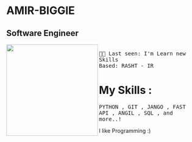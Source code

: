 # AMIR-BIGGIE
## Software Engineer <br>
<img align="left" width="240" src="https://media.tenor.com/IpAyHtYc--gAAAAi/charizard-flying.gif"> <samp> <br>
  👨‍💻 Last seen: I'm Learn new Skills<br>
      Based: RASHT - IR<br>
</samp>

# My Skills :
<samp>
 PYTHON ,
 GIT , 
 JANGO , 
 FAST API , 
 ANGIL  , 
 SQL ,  
and more..!
</samp>
<br>

I like Programming :)


